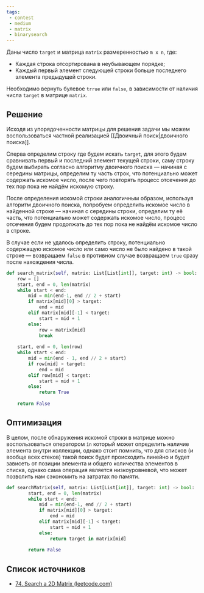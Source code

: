 ```yaml
---
tags:
 - contest
 - medium
 - matrix
 - binarysearch
---
```



Даны число `target` и матрица `matrix` размеренностью `m x n`, где:

- Каждая строка отсортирована в неубывающем порядке;
- Каждый первый элемент следующей строки больше последнего элемента предыдущей строки.

Необходимо вернуть булевое `trrue` или `false`, в зависимости от наличия числа `target` в матрице `matrix`.

## Решение

Исходя из упорядоченности матрицы для решения задачи мы можем воспользоваться частной реализацией [[Двоичный поиск|двоичного поиска]]. 

Сперва определим строку где будем искать `target`, для этого будем сравнивать первый и последний элемент текущей строки, саму строку будем выбирать согласно алгоритму двоичного поиска — начиная с середины матрицы, определим ту часть строк, что потенциально может содержать искомое число, после чего повторять процесс отсечения до тех пор пока не найдём искомую строку.

После определения искомой строки аналогичным образом, используя алгоритм двоичного поиска, попробуем определить искомое число в найденной строке — начиная с середины строки, определим ту её часть, что потенциально может содержать искомое число, процесс отсечения будем продолжать до тех пор пока не найдём искомое число в строке.

В случае если не удалось определить строку, потенциально содержащую искомое число или само число не было найдено в такой строке — возвращаем `false` в противном случае возвращаем `true` сразу после нахождения числа.

```Python
def search_matrix(self, matrix: List[List[int]], target: int) -> bool:
	row = []
	start, end = 0, len(matrix)
	while start < end:
		mid = min(end-1, end // 2 + start)
		if matrix[mid][0] > target:
			end = mid
		elif matrix[mid][-1] < target:
			start = mid + 1
		else:
			row = matrix[mid]
			break
	
	start, end = 0, len(row)
	while start < end:
		mid = min(end - 1, end // 2 + start)
		if row[mid] > target:
			end = mid
		elif row[mid] < target:
			start = mid + 1
		else:
			return True
		
	return False

```

## Оптимизация

В целом, после обнаружения искомой строки в матрице можно воспользоваться оператором `in` который может определить наличие элемента внутри коллекции, однако стоит помнить, что для списков (и вообще всех стеков) такой поиск будет происходить линейно и будет зависеть от позиции элемента и общего количества элементов в списка, однако сама операция является низкоуровневой, что может позволить нам сэкономить на затратах по памяти. 

```Python
def searchMatrix(self, matrix: List[List[int]], target: int) -> bool:
        start, end = 0, len(matrix)
        while start < end:
            mid = min(end-1, end // 2 + start)
            if matrix[mid][0] > target:
                end = mid
            elif matrix[mid][-1] < target:
                start = mid + 1
            else:
                return target in matrix[mid]
        
        return False
```
## Список источников

- [74. Search a 2D Matrix (leetcode.com)](https://leetcode.com/problems/search-a-2d-matrix/)